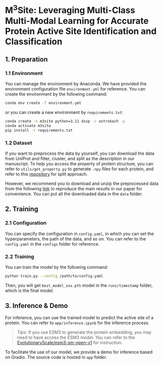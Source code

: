 # M<sup>3</sup>Site: Leveraging Multi-Class Multi-Modal Learning for Accurate Protein Active Site Identification and Classification

## 1. Preparation

### 1.1 Environment
You can manage the environment by Anaconda. We have provided the environment configuration file `environment.yml` for reference. You can create the environment by the following command:
```bash
conda env create -f environment.yml
```
or you can create a new environment by `requirements.txt`:
```bash
conda create -n m3site python=3.11 dssp -c ostrokach -y
conda activate m3site
pip install -r requirements.txt
```

### 1.2 Dataset

If you want to preprocess the data by yourself, you can download the data from UniProt and filter, cluster, and split as the description in our manuscript. To help you access the property of protein structure, you can refer to `utils/get_property.py` to generate `.npy` files for each protein, and refer to this [repository](https://github.com/Gift-OYS/MMSite) for split approach.

However, we recommend you to download and unzip the preprocessed data from the following [link](https://pan.baidu.com/s/1JP3OgoU7reIbSsz-RFwiXQ?pwd=5dnb) to reproduce the main results in our paper for convenience. You can put all the downloaded data in the `data` folder.

## 2. Training

### 2.1 Configuration
You can specify the configuration in `config.yaml`, in which you can set the hyperparameters, the path of the data, and so on. You can refer to the `config.yaml` in the `configs` folder for reference.

### 2.2 Training
You can train the model by the following command:
```bash
python train.py --config /path/to/config.yaml
```

Then, you will get `best_model_xxx.pth` model in the `runs/timestamp` folder, which is the final model.

## 3. Inference & Demo

For inference, you can use the trained model to predict the active site of a protein. You can refer to `app/inference.ipynb` for the inference process. 

> *Tips*: If you use ESM3 to generate the protein embedding, you may need to have access the ESM3 model. You can refer to the [EvolutionaryScale/esm3-sm-open-v1](https://huggingface.co/EvolutionaryScale/esm3-sm-open-v1) for instruction.

To facilitate the use of our model, we provide a demo for inference based on Gradio. The source code is hosted in `app` folder.
